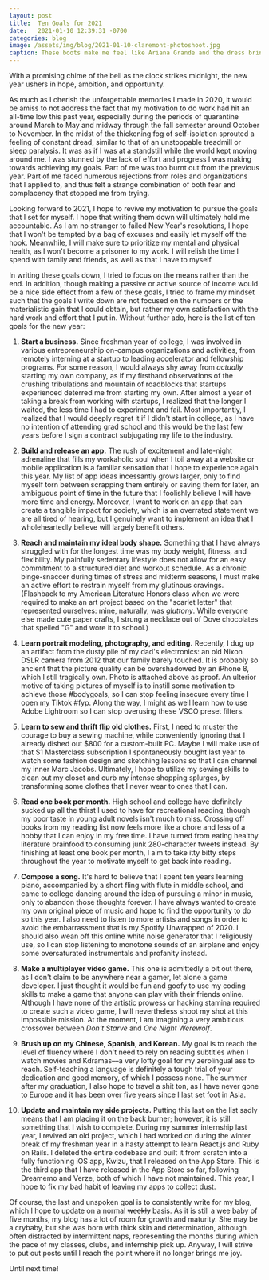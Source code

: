 ```yaml
---
layout: post
title:  Ten Goals for 2021
date:   2021-01-10 12:39:31 -0700
categories: blog
image: /assets/img/blog/2021-01-10-claremont-photoshoot.jpg
caption: These boots make me feel like Ariana Grande and the dress brings out my inner buff doge
---
```

With a promising chime of the bell as the clock strikes midnight, the new year ushers in hope, ambition, and opportunity. 

As much as I cherish the unforgettable memories I made in 2020, it would be amiss to not address the fact that my motivation to do work had hit an all-time low this past year, especially during the periods of quarantine around March to May and midway through the fall semester around October to November. In the midst of the thickening fog of self-isolation sprouted a feeling of constant dread, similar to that of an unstoppable treadmill or sleep paralysis. It was as if I was at a standstill while the world kept moving around me. I was stunned by the lack of effort and progress I was making towards achieving my goals. Part of me was too burnt out from the previous year. Part of me faced numerous rejections from roles and organizations that I applied to, and thus felt a strange combination of both fear and complacency that stopped me from trying.

Looking forward to 2021, I hope to revive my motivation to pursue the goals that I set for myself. I hope that writing them down will ultimately hold me accountable. As I am no stranger to failed New Year's resolutions, I hope that I won't be tempted by a bag of excuses and easily let myself off the hook. Meanwhile, I will make sure to prioritize my mental and physical health, as I won't become a prisoner to my work. I will relish the time I spend with family and friends, as well as that I have to myself.

In writing these goals down, I tried to focus on the means rather than the end. In addition, though making a passive or active source of income would be a nice side effect from a few of these goals, I tried to frame my mindset such that the goals I write down are not focused on the numbers or the materialistic gain that I could obtain, but rather my own satisfaction with the hard work and effort that I put in. Without further ado, here is the list of ten goals for the new year:

1. **Start a business.** Since freshman year of college, I was involved in various entrepreneurship on-campus organizations and activities, from remotely interning at a startup to leading accelerator and fellowship programs. For some reason, I would always shy away from *actually* starting my own company, as if my firsthand observations of the crushing tribulations and mountain of roadblocks that startups experienced deterred me from starting my own. After almost a year of taking a break from working with startups, I realized that the longer I waited, the less time I had to experiment and fail. Most importantly, I realized that I would deeply regret it if I didn't start in college, as I have no intention of attending grad school and this would be the last few years before I sign a contract subjugating my life to the industry.

2. **Build and release an app.** The rush of excitement and late-night adrenaline that fills my workaholic soul when I toil away at a website or mobile application is a familiar sensation that I hope to experience again this year. My list of app ideas incessantly grows larger, only to find myself torn between scrapping them entirely or saving them for later, an ambiguous point of time in the future that I foolishly believe I will have more time and energy. Moreover, I want to work on an app that can create a tangible impact for society, which is an overrated statement we are all tired of hearing, but I genuinely want to implement an idea that I wholeheartedly believe will largely benefit others.

3. **Reach and maintain my ideal body shape.** Something that I have always struggled with for the longest time was my body weight, fitness, and flexibility. My painfully sedentary lifestyle does not allow for an easy commitment to a structured diet and workout schedule. As a chronic binge-snaccer during times of stress and midterm seasons, I must make an active effort to restrain myself from my glutinous cravings. (Flashback to my American Literature Honors class when we were required to make an art project based on the "scarlet letter" that represented ourselves: mine, naturally, was *gluttony*. While everyone else made cute paper crafts, I strung a necklace out of Dove chocolates that spelled "G" and wore it to school.)

4. **Learn portrait modeling, photography, and editing.** Recently, I dug up an artifact from the dusty pile of my dad's electronics: an old Nixon DSLR camera from 2012 that our family barely touched. It is probably so ancient that the picture quality can be overshadowed by an iPhone 8, which I still tragically own. Photo is attached above as proof. An ulterior motive of taking pictures of myself is to instill some motivation to achieve those #bodygoals, so I can stop feeling insecure every time I open my Tiktok #fyp. Along the way, I might as well learn how to use Adobe Lightroom so I can stop overusing these VSCO preset filters.

5. **Learn to sew and thrift flip old clothes.** First, I need to muster the courage to buy a sewing machine, while conveniently ignoring that I already dished out $800 for a custom-built PC. Maybe I will make use of that $1 Masterclass subscription I spontaneously bought last year to watch some fashion design and sketching lessons so that I can channel my inner Marc Jacobs. Ultimately, I hope to utilize my sewing skills to clean out my closet and curb my intense shopping splurges, by transforming some clothes that I never wear to ones that I can.

6. **Read one book per month.** High school and college have definitely sucked up all the thirst I used to have for recreational reading, though my poor taste in young adult novels isn't much to miss. Crossing off books from my reading list now feels more like a chore and less of a hobby that I can enjoy in my free time. I have turned from eating healthy literature brainfood to consuming junk 280-character tweets instead. By finishing at least one book per month, I aim to take itty bitty steps throughout the year to motivate myself to get back into reading.

7. **Compose a song.** It's hard to believe that I spent ten years learning piano, accompanied by a short fling with flute in middle school, and came to college dancing around the idea of pursuing a minor in music, only to abandon those thoughts forever. I have always wanted to create my own original piece of music and hope to find the opportunity to do so this year. I also need to listen to more artists and songs in order to avoid the embarrassment that is my Spotify Unwrapped of 2020. I should also wean off this online white noise generator that I religiously use, so I can stop listening to monotone sounds of an airplane and enjoy some oversaturated instrumentals and profanity instead.

8. **Make a multiplayer video game.** This one is admittedly a bit out there, as I don't claim to be anywhere near a gamer, let alone a game developer. I just thought it would be fun and goofy to use my coding skills to make a game that anyone can play with their friends online. Although I have none of the artistic prowess or hacking stamina required to create such a video game, I will nevertheless shoot my shot at this impossible mission. At the moment, I am imagining a very ambitious crossover between *Don't Starve* and *One Night Werewolf*.

9.  **Brush up on my Chinese, Spanish, and Korean.** My goal is to reach the level of fluency where I don't need to rely on reading subtitles when I watch movies and Kdramas––a very lofty goal for my zerolingual ass to reach. Self-teaching a language is definitely a tough trial of your dedication and good memory, of which I possess none. The summer after my graduation, I also hope to travel a shit ton, as I have never gone to Europe and it has been over five years since I last set foot in Asia. 

10. **Update and maintain my side projects.** Putting this last on the list sadly means that I am placing it on the back burner; however, it is still something that I wish to complete. During my summer internship last year, I revived an old project, which I had worked on during the winter break of my freshman year in a hasty attempt to learn React.js and Ruby on Rails. I deleted the entire codebase and built it from scratch into a fully functioning iOS app, Kwizu, that I released on the App Store. This is the third app that I have released in the App Store so far, following Dreamemo and Verze, both of which I have not maintained. This year, I hope to fix my bad habit of leaving my apps to collect dust.

Of course, the last and unspoken goal is to consistently write for my blog, which I hope to update on a normal ~~weekly~~ basis. As it is still a wee baby of five months, my blog has a lot of room for growth and maturity. She may be a crybaby, but she was born with thick skin and determination, although often distracted by intermittent naps, representing the months during which the pace of my classes, clubs, and internship pick up. Anyway, I will strive to put out posts until I reach the point where it no longer brings me joy.

Until next time!
